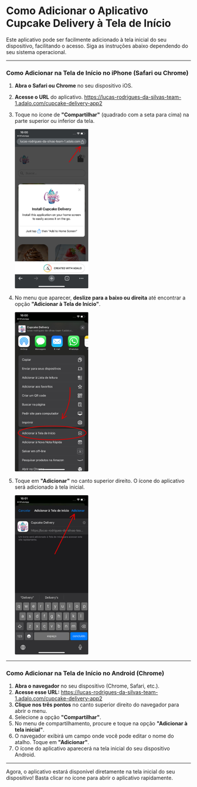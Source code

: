 # Como Adicionar o Aplicativo Cupcake Delivery à Tela de Início

Este aplicativo pode ser facilmente adicionado à tela inicial do seu dispositivo, facilitando o acesso. Siga as instruções abaixo dependendo do seu sistema operacional.

---

### Como Adicionar na Tela de Início no **iPhone (Safari ou Chrome)**

1. **Abra o Safari ou Chrome** no seu dispositivo iOS.
2. **Acesse o URL** do aplicativo. https://lucas-rodrigues-da-silvas-team-1.adalo.com/cupcake-delivery-app2
3. Toque no ícone de **"Compartilhar"** (quadrado com a seta para cima) na parte superior ou inferior da tela.
   <div><img src="https://github.com/LucasRodriguesSilva/Cupcake-Delivery/blob/main/ImagensPassoaPasso/Imagem1.jpeg" alt="Imagem1" width="200"/></div>


4. No menu que aparecer, **deslize para a baixo ou direita** até encontrar a opção **"Adicionar à Tela de Início"**.
   <div><img src="https://github.com/LucasRodriguesSilva/Cupcake-Delivery/blob/main/ImagensPassoaPasso/Imagem2.jpeg" alt="Imagem2" width="200"/></div>


5. Toque em **"Adicionar"** no canto superior direito. O ícone do aplicativo será adicionado à tela inicial.
   <div><img src="https://github.com/LucasRodriguesSilva/Cupcake-Delivery/blob/main/ImagensPassoaPasso/Imagem3.jpeg" alt="Imagem3" width="200"/></div>

---

### Como Adicionar na Tela de Início no **Android (Chrome)**

1. **Abra o navegador** no seu dispositivo (Chrome, Safari, etc.).
2. **Acesse esse URL:** https://lucas-rodrigues-da-silvas-team-1.adalo.com/cupcake-delivery-app2
3. **Clique nos três pontos** no canto superior direito do navegador para abrir o menu.
4. Selecione a opção **"Compartilhar"**.
5. No menu de compartilhamento, procure e toque na opção **"Adicionar à tela inicial"**.
6. O navegador exibirá um campo onde você pode editar o nome do atalho. Toque em **"Adicionar"**.
7. O ícone do aplicativo aparecerá na tela inicial do seu dispositivo Android.

---

Agora, o aplicativo estará disponível diretamente na tela inicial do seu dispositivo! Basta clicar no ícone para abrir o aplicativo rapidamente.

